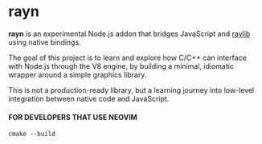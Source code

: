# rayn

**rayn** is an experimental Node.js addon that bridges JavaScript and [raylib](https://www.raylib.com/) using native bindings.  

The goal of this project is to learn and explore how C/C++ can interface with Node.js through the V8 engine, by building a minimal, idiomatic wrapper around a simple graphics library.

This is not a production-ready library, but a learning journey into low-level integration between native code and JavaScript.

#### FOR DEVELOPERS THAT USE NEOVIM

``` cmake --build ```
